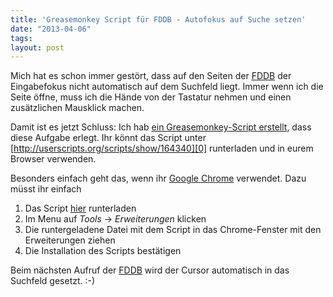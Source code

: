 ```yaml
---
title: 'Greasemonkey Script für FDDB - Autofokus auf Suche setzen'
date: "2013-04-06"
tags: 
layout: post
---
```

Mich hat es schon immer gestört, dass auf den Seiten der [FDDB][3] der Eingabefokus nicht automatisch auf
dem Suchfeld liegt. Immer wenn ich die Seite öffne, muss ich die Hände von der Tastatur nehmen und 
einen zusätzlichen Mausklick machen.

Damit ist es jetzt Schluss: Ich hab [ein Greasemonkey-Script erstellt][0], dass diese Aufgabe erlegt.
Ihr könnt das Script unter [http://userscripts.org/scripts/show/164340][0] runterladen und in eurem Browser
verwenden.

Besonders einfach geht das, wenn ihr [Google Chrome][1] verwendet. Dazu müsst ihr einfach

1. Das Script [hier][0] runterladen
2. Im Menu auf *Tools* -> *Erweiterungen* klicken
3. Die runtergeladene Datei mit dem Script in das Chrome-Fenster mit den Erweiterungen ziehen
4. Die Installation des Scripts bestätigen

Beim nächsten Aufruf der [FDDB][3] wird der Cursor automatisch in das Suchfeld gesetzt. :-)

[0]: http://userscripts.org/scripts/show/164340
[1]: http://www.google.de/intl/de/chrome/browser/
[3]: http://fddb.info/
